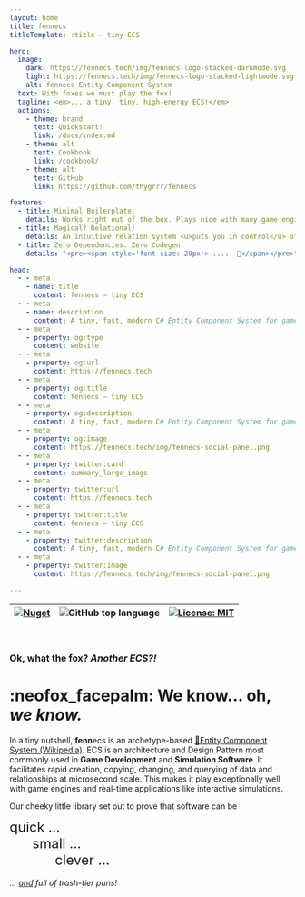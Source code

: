 ```yaml
---
layout: home
title: fennecs
titleTemplate: :title — tiny ECS

hero:
  image: 
    dark: https://fennecs.tech/img/fennecs-logo-stacked-darkmode.svg
    light: https://fennecs.tech/img/fennecs-logo-stacked-lightmode.svg
    alt: fennecs Entity Component System
  text: With foxes we must play the fox!
  tagline: <em>... a tiny, tiny, high-energy ECS!</em>
  actions:
    - theme: brand
      text: Quickstart!
      link: /docs/index.md
    - theme: alt
      text: Cookbook
      link: /cookbook/
    - theme: alt
      text: GitHub
      link: https://github.com/thygrrr/fennecs

features:
  - title: Minimal Boilerplate.
    details: Works right out of the box. Plays nice with many game engines. <u>Make choices, not compromises!</u>
  - title: Magical? Relational!
    details: An intuitive relation system <u>puts you in control</u> of how your Entities and Objects relate. 
  - title: Zero Dependencies. Zero Codegen. 
    details: "<pre><span style='font-size: 20px'> ..... 💢</span></pre>"

head:
  - - meta
    - name: title
      content: fennecs — tiny ECS
  - - meta
    - name: description
      content: A tiny, fast, modern C# Entity Component System for games and simulations!
  - - meta
    - property: og:type
      content: website
  - - meta
    - property: og:url
      content: https://fennecs.tech
  - - meta
    - property: og:title
      content: fennecs — tiny ECS
  - - meta
    - property: og:description
      content: A tiny, fast, modern C# Entity Component System for games and simulations!
  - - meta
    - property: og:image
      content: https://fennecs.tech/img/fennecs-social-panel.png
  - - meta
    - property: twitter:card
      content: summary_large_image
  - - meta
    - property: twitter:url
      content: https://fennecs.tech
  - - meta
    - property: twitter:title
      content: fennecs — tiny ECS
  - - meta
    - property: twitter:description
      content: A tiny, fast, modern C# Entity Component System for games and simulations!
  - - meta
    - property: twitter:image
      content: https://fennecs.tech/img/fennecs-social-panel.png

---
```


| [![Nuget](https://img.shields.io/nuget/v/fennecs?color=blue)](https://www.nuget.org/packages/fennecs/) | ![GitHub top language](https://img.shields.io/badge/C%23-100%25_-blue) | [![License: MIT](https://img.shields.io/github/license/thygrrr/fennecs?color=blue)](https://github.com/thygrrr/fennECS?tab=MIT-1-ov-file#readme) |
|-----|-----|-----|

<br/>


### Ok, what the fox? *Another ECS?!*
# :neofox_facepalm: We know... oh, _we know._    

In a tiny nutshell, **fenn**ecs is an archetype-based [🔗Entity Component System (Wikipedia)](https://en.wikipedia.org/wiki/Entity_component_system). ECS is an architecture and Design Pattern most commonly used in **Game Development** and **Simulation Software**. It facilitates rapid creation, copying, changing, and querying of data and relationships at microsecond scale. This makes it play exceptionally well with game engines and real-time applications like interactive simulations. 

Our cheeky little library set out to prove that software can be

<span style='font-size: 24px'>quick ... <br/><span style='margin-left: 40px'>small ... <br/></span><span style='margin-left: 80px'>clever ... <br/></span></span><br/>*... <u>and</u> full of trash-tier puns!*
